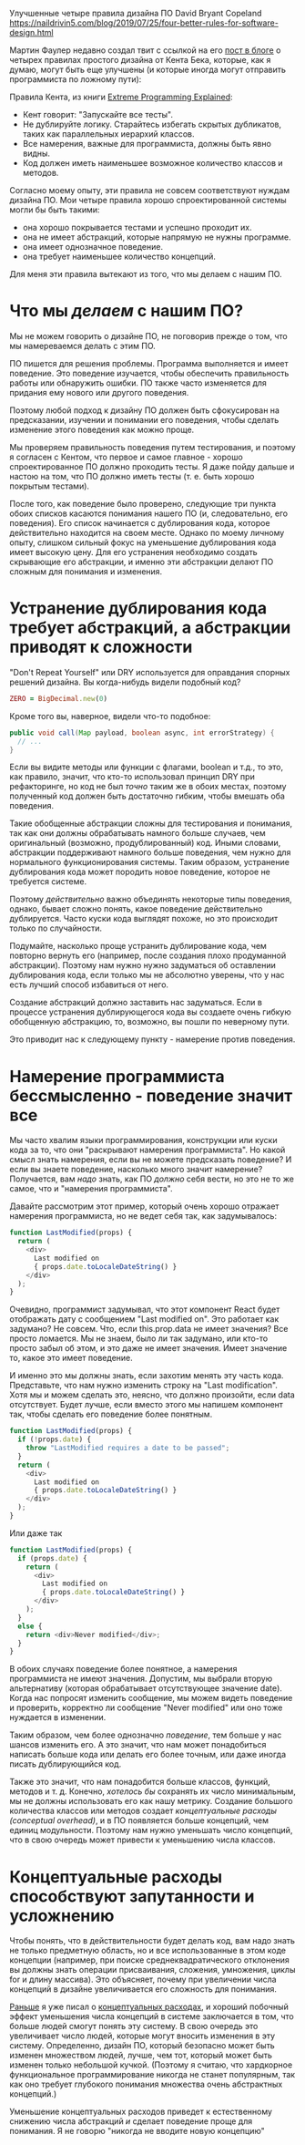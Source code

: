 Улучшенные четыре правила дизайна ПО
David Bryant Copeland
https://naildrivin5.com/blog/2019/07/25/four-better-rules-for-software-design.html

Мартин Фаулер недавно создал твит с ссылкой на его [пост в блоге](https://martinfowler.com/bliki/BeckDesignRules.html) о четырех правилах простого дизайна от Кента Бека, которые, как я думаю, могут быть еще улучшены (и которые иногда могут отправить программиста по ложному пути):

Правила Кента, из книги [Extreme Programming Explained](https://www.amazon.com/gp/product/0201616416):

- Кент говорит: "Запускайте все тесты".
- Не дублируйте логику. Старайтесь избегать скрытых дубликатов, таких как параллельных иерархий классов.
- Все намерения, важные для программиста, должны быть явно видны.
- Код должен иметь наименьшее возможное количество классов и методов.

Согласно моему опыту, эти правила не совсем соответствуют нуждам дизайна ПО. Мои четыре правила хорошо спроектированной системы могли бы быть такими:

- она хорошо покрывается тестами и успешно проходит их.
- она не имеет абстракций, которые напрямую не нужны программе.
- она имеет однозначное поведение.
- она требует наименьшее количество концепций.

Для меня эти правила вытекают из того, что мы делаем с нашим ПО.

# Что мы *делаем* с нашим ПО?

Мы не можем говорить о дизайне ПО, не поговорив прежде о том, что мы намереваемся делать с этим ПО.

ПО пишется для решения проблемы. Программа выполняется и имеет поведение. Это поведение изучается, чтобы обеспечить правильность работы или обнаружить ошибки. ПО также часто изменяется для придания ему нового или другого поведения.

Поэтому любой подход к дизайну ПО должен быть сфокусирован на предсказании, изучении и понимании его поведения, чтобы сделать изменение этого поведения как можно проще.

Мы проверяем правильность поведения путем тестирования, и поэтому я согласен с Кентом, что первое и самое главное - хорошо спроектированное ПО должно проходить тесты. Я даже пойду дальше и настою на том, что ПО должно иметь тесты (т. е. быть хорошо покрытым тестами).

После того, как поведение было проверено, следующие три пункта обоих списков касаются понимания нашего ПО (и, следовательно, его поведения). Его список начинается с дублирования кода, которое действительно находится на своем месте. Однако по моему личному опыту, слишком сильный фокус на уменьшение дублирования кода имеет высокую цену. Для его устранения необходимо создать скрывающие его абстракции, и именно эти абстракции делают ПО сложным для понимания и изменения.

# Устранение дублирования кода требует абстракций, а абстракции приводят к сложности

"Don't Repeat Yourself" или DRY используется для оправдания спорных решений дизайна. Вы когда-нибудь видели подобный код?

```ruby
ZERO = BigDecimal.new(0)
```

Кроме того вы, наверное, видели что-то подобное:

```java
public void call(Map payload, boolean async, int errorStrategy) {
  // ...
}
```

Если вы видите методы или функции с флагами, boolean и т.д., то это, как правило, значит, что кто-то использовал принцип DRY при рефакторинге, но код не был *точно* таким же в обоих местах, поэтому полученный код должен быть достаточно гибким, чтобы вмешать оба поведения.

Такие обобщенные абстракции сложны для тестирования и понимания, так как они должны обрабатывать намного больше случаев, чем оригинальный (возможно, продублированный) код. Иными словами, абстракции поддерживают намного больше поведения, чем нужно для нормального функционирования системы. Таким образом, устранение дублирования кода может породить новое поведение, которое не требуется системе.

Поэтому *действительно* важно объединять некоторые типы поведения, однако, бывает сложно понять, какое поведение действительно дублируется. Часто куски кода выглядят похоже, но это происходит только по случайности.

Подумайте, насколько проще устранить дублирование кода, чем повторно вернуть его (например, после создания плохо продуманной абстракции). Поэтому нам нужно нужно задуматься об оставлении дублирования кода, если только мы не абсолютно уверены, что у нас есть лучший способ избавиться от него.

Создание абстракций должно заставить нас задуматься. Если в процессе устранения дублирующегося кода вы создаете очень гибкую обобщенную абстракцию, то, возможно, вы пошли по неверному пути.

Это приводит нас к следующему пункту - намерение против поведения.

# Намерение программиста бессмысленно - поведение значит все

Мы часто хвалим языки программирования, конструкции или куски кода за то, что они "раскрывают намерения программиста". Но какой смысл знать намерения, если вы не можете предсказать поведение? И если вы знаете поведение, насколько много значит намерение? Получается, вам *надо* знать, как ПО *должно* себя вести, но это не то же самое, что и "намерения программиста".

Давайте рассмотрим этот пример, который очень хорошо отражает намерения программиста, но не ведет себя так, как задумывалось:

```js
function LastModified(props) {
  return (
    <div>
      Last modified on
      { props.date.toLocaleDateString() }
    </div>
  );
}
```

Очевидно, программист задумывал, что этот компонент React будет отображать дату с сообщением "Last modified on". Это работает как задумано? Не совсем. Что, если this.prop.data не имеет значения? Все просто ломается. Мы не знаем, было ли так задумано, или кто-то просто забыл об этом, и это даже не имеет значения. Имеет значение то, какое это имеет поведение.

И именно это мы должны знать, если захотим менять эту часть кода. Представьте, что нам нужно изменить строку на "Last modification". Хотя мы и можем сделать это, неясно, что должно произойти, если data отсутствует. Будет лучше, если вместо этого мы напишем компонент так, чтобы сделать его поведение более понятным.

```js
function LastModified(props) {
  if (!props.date) {
    throw "LastModified requires a date to be passed";
  }
  return (
    <div>
      Last modified on
      { props.date.toLocaleDateString() }
    </div>
  );
}
```

Или даже так

```js
function LastModified(props) {
  if (props.date) {
    return (
      <div>
        Last modified on
        { props.date.toLocaleDateString() }
      </div>
    );
  }
  else {
    return <div>Never modified</div>;
  }
}
```

В обоих случаях поведение более понятное, а намерения программиста не имеют значения. Допустим, мы выбрали вторую альтернативу (которая обрабатывает отсутствующее значение date). Когда нас попросят изменить сообщение, мы можем видеть поведение и проверить, корректно ли сообщение "Never modified" или оно тоже нуждается в изменении.

Таким образом, чем более однозначно *поведение*, тем больше у нас шансов изменить его. А это значит, что нам может понадобиться написать больше кода или делать его более точным, или даже иногда писать дублирующийся код.

Также это значит, что нам понадобится больше классов, функций, методов и т. д. Конечно, *хотелось бы* сохранять их число минимальным, мы не должны использовать его как нашу метрику. Создание большого количества классов или методов создает *концептуальные расходы (conceptual overhead)*, и в ПО появляется больше концепций, чем единиц модульности. Поэтому нам нужно уменьшать число концепций, что в свою очередь может привести к уменьшению числа классов.

# Концептуальные расходы способствуют запутанности и усложнению

Чтобы понять, что в действительности будет делать код, вам надо знать не только предметную область, но и все использованные в этом коде концепции (например, при поиске среднеквадратического отклонения вы должны знать операции присваивания, сложения, умножения, циклы for и длину массива). Это объясняет, почему при увеличении числа концепций в дизайне увеличивается его сложность для понимания.

[Раньше](http://naildrivin5.com/blog/2018/02/02/explicit-code-is-inclusive.html) я уже писал о [концептуальных расходах](https://naildrivin5.com/blog/2019/06/29/simple-expressions-only.html), и хороший побочный эффект уменьшения числа концепций в системе заключается в том, что больше людей смогут понять эту систему. В свою очередь это увеличивает число людей, которые могут вносить изменения в эту систему. Определенно, дизайн ПО, который безопасно может быть изменен множеством людей, лучше, чем тот, который может быть изменен только небольшой кучкой. (Поэтому я считаю, что хардкорное функциональное программирование никогда не станет популярным, так как оно требует глубокого понимания множества очень абстрактных концепций.)

Уменьшение концептуальных расходов приведет к естественному снижению числа абстракций *и* сделает поведение проще для понимания. Я не говорю "никогда не вводите новую концепцию"
